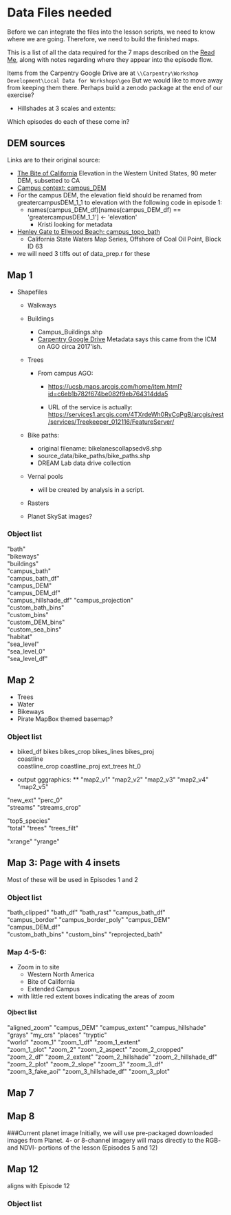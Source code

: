 # Data Files needed
Before we can integrate the files into the lesson scripts,
we need to know where we are going. Therefore, we need to build
the finished maps. 

This is a list of all the data required for the 7 maps 
described on the [Read Me](https://github.com/UCSBCarpentry/geospatialRUCSBAtlas/blob/main/README.md), along with notes regarding where they appear into the episode flow.

Items from the Carpentry Google Drive are at 
`\\Carpentry\Workshop Development\Local Data for Workshops\geo`
But we would like to move away from keeping them there. Perhaps build a zenodo package at the end of our exercise?

* Hillshades at 3 scales and extents:

Which episodes do each of these come in?

## DEM sources
Links are to their original source:
  * [The Bite of California](https://www.sciencebase.gov/catalog/item/542aebf9e4b057766eed286a)
    Elevation in the Western United States, 90 meter DEM, subsetted to CA
  * [Campus context: campus_DEM](https://drive.google.com/drive/folders/1_NWRIonW03jm5MdP9tq-zJjkfDjFCWEm?usp=drive_link)
  * For the campus DEM, the elevation field should be renamed from greatercampusDEM_1_1 to elevation with the following code in episode 1: 
    * names(campus_DEM_df)[names(campus_DEM_df) == 'greatercampusDEM_1_1'] <- 'elevation'
      * Kristi looking for metadata
  * [Henley Gate to Ellwood Beach: campus_topo_bath](https://pubs.usgs.gov/ds/781/)
    * California State Waters Map Series, Offshore of Coal Oil Point, Block ID 63
  * we will need 3 tiffs out of data_prep.r for these





## Map 1
* Shapefiles
  * Walkways
  * Buildings
    * Campus_Buildings.shp
    * [Carpentry Google Drive](https://drive.google.com/drive/folders/1SwcCrBoa0a7I_kmBNCa3_zNQ6Aw9P-8H)
    Metadata says this came from the ICM on AGO circa 2017'ish.
  * Trees
    * From campus AGO:
      * https://ucsb.maps.arcgis.com/home/item.html?id=c6eb1b782f674be082f9eb764314dda5

      * URL of the service is actually: https://services1.arcgis.com/4TXrdeWh0RyCqPgB/arcgis/rest/services/Treekeeper_012116/FeatureServer/

  * Bike paths: 
     * original filename: bikelanescollapsedv8.shp
     * source_data/bike_paths/bike_paths.shp
     * DREAM Lab data drive collection
  * Vernal pools
     * will be created by analysis in a script.
  * Rasters
  * Planet SkySat images?
  
### Object list
"bath"                
"bikeways"            
"buildings"           
"campus_bath"        
"campus_bath_df"      
"campus_DEM"          
"campus_DEM_df"       
"campus_hillshade_df"
"campus_projection"   
"custom_bath_bins"   
"custom_bins"         
"custom_DEM_bins"    
"custom_sea_bins"     
"habitat"             
"sea_level"           
"sea_level_0"        
"sea_level_df"  


## Map 2
* Trees
* Water
* Bikeways
* Pirate MapBox themed basemap?

### Object list
* biked_df
bikes
bikes_crop
bikes_lines
bikes_proj    
coastline      
coastline_crop
coastline_proj
ext_trees
ht_0          

* output gggraphics:
   ** "map2_v1"        "map2_v2"        "map2_v3"        "map2_v4"        "map2_v5"       

"new_ext"        "perc_0"         
"streams"        "streams_crop"   

"top5_species"  
"total"          "trees"          "trees_filt"     

"xrange"         "yrange"  


## Map 3: Page with 4 insets
Most of these will be used in Episodes 1 and 2

### Object list
 "bath_clipped"       "bath_df"            "bath_rast"          "campus_bath_df"    
 "campus_border"      "campus_border_poly" "campus_DEM"         "campus_DEM_df"     
 "custom_bath_bins"   "custom_bins"        "reprojected_bath"  

### Map 4-5-6: 
* Zoom in to site
  * Western North America
  * Bite of California
  * Extended Campus
* with little red extent boxes indicating the areas of zoom

#### Ojbect list
 "aligned_zoom"        "campus_DEM"          "campus_extent"       "campus_hillshade"   
 "grays"               "my_crs"              "places"              "tryptic"            
 "world"               "zoom_1"              "zoom_1_df"           "zoom_1_extent"      
 "zoom_1_plot"         "zoom_2"              "zoom_2_aspect"       "zoom_2_cropped"     
 "zoom_2_df"           "zoom_2_extent"       "zoom_2_hillshade"    "zoom_2_hillshade_df"
 "zoom_2_plot"         "zoom_2_slope"        "zoom_3"              "zoom_3_df"          
 "zoom_3_fake_aoi"     "zoom_3_hillshade_df" "zoom_3_plot" 
 
 ## Map 7
 
 ## Map 8
 ###Current planet image
 Initially, we will use pre-packaged downloaded images from Planet.
 4- or 8-channel imagery will maps directly to the RGB- and 
 NDVI- portions of the lesson (Episodes 5 and 12)
 
 ## Map 12
 aligns with Episode 12
 
 ### Object list
 
 
 
 